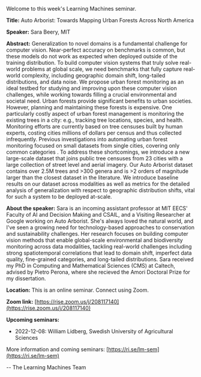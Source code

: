 Welcome to this week's Learning Machines seminar.

**Title:** Auto Arborist: Towards Mapping Urban Forests Across North America

**Speaker:** Sara Beery, MIT

**Abstract:** Generalization to novel domains is a fundamental challenge for computer vision. Near-perfect accuracy on benchmarks is common, but these models do not work as expected when deployed outside of the training distribution. To build computer vision systems that truly solve real-world problems at global scale, we need benchmarks that fully capture real-world complexity, including geographic domain shift, long-tailed distributions, and data noise. We propose urban forest monitoring as an ideal testbed for studying and improving upon these computer vision challenges, while working towards filling a crucial environmental and societal need. Urban forests provide significant benefits to urban societies. However, planning and maintaining these forests is expensive. One particularly costly aspect of urban forest management is monitoring the existing trees in a city: e.g., tracking tree locations, species, and health. Monitoring efforts are currently based on tree censuses built by human experts, costing cities millions of dollars per census and thus collected infrequently. Previous investigations into automating urban forest monitoring focused on small datasets from single cities, covering only common categories . To address these shortcomings, we introduce a new large-scale dataset that joins public tree censuses from 23 cities with a large collection of street level and aerial imagery. Our Auto Arborist dataset contains over 2.5M trees and >300 genera and is >2 orders of magnitude larger than the closest dataset in the literature. We introduce baseline results on our dataset across modalities as well as metrics for the detailed analysis of generalization with respect to geographic distribution shifts, vital for such a system to be deployed at-scale.

**About the speaker:** Sara is an incoming assistant professor at MIT EECS' Faculty of AI and Decision Making and CSAIL, and a Visiting Researcher at Google working on Auto Arborist. She's always loved the natural world, and I've seen a growing need for technology-based approaches to conservation and sustainability challenges. Her research focuses on building computer vision methods that enable global-scale environmental and biodiversity monitoring across data modalities, tackling real-world challenges including strong spatiotemporal correlations that lead to domain shift, imperfect data quality, fine-grained categories, and long-tailed distributions. Sara received my PhD in Computing and Mathematical Sciences (CMS) at Caltech, advised by Pietro Perona, where she recieved the Amori Doctoral Prize for my dissertation. 

**Location:** This is an online seminar. Connect using Zoom.

**Zoom link:** [https://rise.zoom.us/j/208117140](https://rise.zoom.us/j/208117140)

**Upcoming seminars:**

* 2022-12-08: William Lidberg, Swedish University of Agricultural Sciences

More information and coming seminars: [https://ri.se/lm-sem](https://ri.se/lm-sem)

-- The Learning Machines Team

